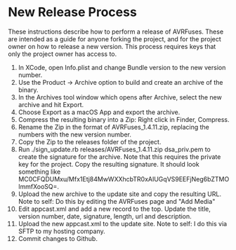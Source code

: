 # New Release Process

These instructions describe how to perform a release of AVRFuses. These are intended as a guide for anyone forking
the project, and for the project owner on how to release a new version. This process requires keys that only
the project owner has access to.

1. In XCode, open Info.plist and change Bundle version to the new version number.
2. Use the Product -> Archive option to build and create an archive of the binary.
3. In the Archives tool window which opens after Archive, select the new archive and hit Export.
4. Choose Export as a macOS App and export the archive.
5. Compress the resulting binary into a Zip: Right click in Finder, Compress.
6. Rename the Zip in the format of AVRFuses_1.4.11.zip, replacing the numbers with the new version number.
7. Copy the Zip to the releases folder of the project.
8. Run ./sign_update.rb releases/AVRFuses_1.4.11.zip dsa_priv.pem to create the signature for the archive. Note that this
    requires the private key for the project. Copy the resulting signature. It should look something like
    MC0CFQDUMxu/Mfx1Etj84MwWXXhcbTR0xAIUGqVS9EEFjNeg6bZTMOlmmfXooSQ=.
9. Upload the new archive to the update site and copy the resulting URL.
	Note to self: Do this by editing the AVRFuses page and "Add Media"
10. Edit appcast.xml and add a new <item> record to the top. Update the title, version number, date, signature, length, url 
	and description.
11. Upload the new appcast.xml to the update site.
	Note to self: I do this via SFTP to my hosting company.
12. Commit changes to Github.
